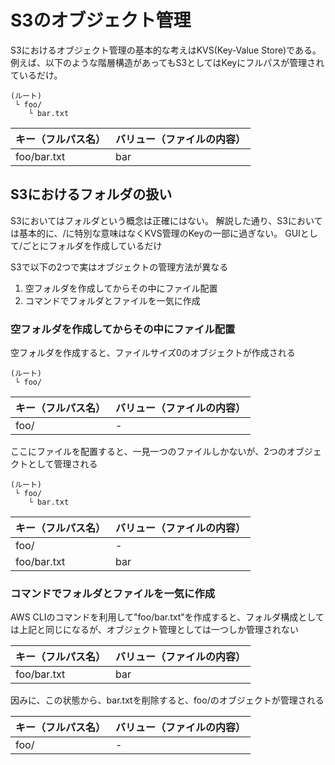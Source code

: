 # S3のオブジェクト管理
S3におけるオブジェクト管理の基本的な考えはKVS(Key-Value Store)である。
例えば、以下のような階層構造があってもS3としてはKeyにフルパスが管理されているだけ。
```
(ルート)
 └ foo/
    └ bar.txt
```

|キー（フルパス名）|バリュー（ファイルの内容）|
|:----|:----|
|foo/bar.txt|bar|


## S3におけるフォルダの扱い
S3においてはフォルダという概念は正確にはない。
解説した通り、S3においては基本的に、/に特別な意味はなくKVS管理のKeyの一部に過ぎない。
GUIとして/ごとにフォルダを作成しているだけ

S3で以下の2つで実はオブジェクトの管理方法が異なる
1. 空フォルダを作成してからその中にファイル配置
2. コマンドでフォルダとファイルを一気に作成

### 空フォルダを作成してからその中にファイル配置
空フォルダを作成すると、ファイルサイズ0のオブジェクトが作成される
```
(ルート)
 └ foo/
```

|キー（フルパス名）|バリュー（ファイルの内容）|
|:----|:----|
|foo/|-|

ここにファイルを配置すると、一見一つのファイルしかないが、2つのオブジェクトとして管理される
```
(ルート)
 └ foo/
    └ bar.txt
```

|キー（フルパス名）|バリュー（ファイルの内容）|
|:----|:----|
|foo/|-|
|foo/bar.txt|bar|

### コマンドでフォルダとファイルを一気に作成
AWS CLIのコマンドを利用して"foo/bar.txt"を作成すると、フォルダ構成としては上記と同じになるが、オブジェクト管理としては一つしか管理されない

|キー（フルパス名）|バリュー（ファイルの内容）|
|:----|:----|
|foo/bar.txt|bar|

因みに、この状態から、bar.txtを削除すると、foo/のオブジェクトが管理される

|キー（フルパス名）|バリュー（ファイルの内容）|
|:----|:----|
|foo/|-|
